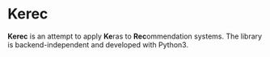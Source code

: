 Kerec
===

**Kerec** is an attempt to apply **Ke**ras to **Rec**ommendation systems. The library is backend-independent and developed with Python3.
